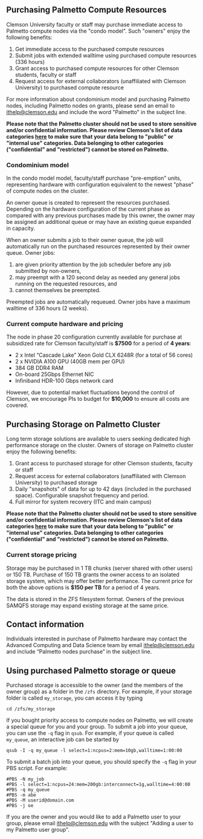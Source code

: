 ## Purchasing Palmetto Compute Resources

Clemson University faculty or staff may purchase immediate access to
Palmetto compute nodes via the "condo model".
Such "owners" enjoy the following benefits:

1. Get immediate access to the purchased compute resources
2. Submit jobs with extended walltime using purchased compute resources (336 hours)
3. Grant access to purchased compute resources for other Clemson students, faculty or staff
4. Request access for external collaborators (unaffiliated with Clemson University) to purchased compute resource

For more information about condominium model and purchasing Palmetto nodes,
including Palmetto nodes on grants, please send an email to <ithelp@clemson.edu> and include the word "Palmetto" in the subject line.

**Please note that the Palmetto cluster should not be used to store sensitive and/or confidential information. Please review Clemson's list of data categories [here](https://ccit.clemson.edu/cybersecurity/policy/data-classification/) to make sure that your data belong to "public" or "internal use" categories. Data belonging to other categories ("confidential" and "restricted") cannot be stored on Palmetto.**

### Condominium model

In the condo model model, faculty/staff purchase "pre-emption" units,
representing hardware with configuration equivalent to the newest
"phase" of compute nodes on the cluster.

An owner queue is created to represent the
resources purchased.
Depending on the hardware configuration of the current phase as compared
with any previous purchases made by this owner,
the owner may be assigned an additional queue
or may have an existing queue expanded in capacity.

When an owner submits a job to their owner queue, the job will automatically run on the
purchased resources represented by their owner queue. Owner jobs:

1. are given priority attention by the job scheduler before any job submitted by non-owners,
2. may preempt with a 120 second delay as needed any general jobs running on the requested resources, and
3. cannot themselves be preempted.

Preempted jobs are automatically requeued.
Owner jobs have a maximum walltime of 336 hours
(2 weeks).

### Current compute hardware and pricing

The node in phase 20 configuration currently available for purchase at subsidized rate for Clemson faculty/staff is **$7500** for a period of **4 years**:

* 2 x Intel “Cascade Lake” Xeon Gold CLX 6248R (for a total of 56 cores)
* 2 x NVIDIA A100 GPU (40GB mem per GPU)
* 384 GB DDR4 RAM
* On-board 25Gbps Ethernet NIC
* Infiniband HDR-100 Gbps network card

However, due to potential market fluctuations beyond the control of Clemson, we encourage PIs to budget for **$10,000** to ensure all costs are covered.

## Purchasing Storage on Palmetto Cluster

Long term storage solutions are available to users seeking
dedicated high performance storage on the cluster.
Owners of storage on Palmetto cluster enjoy the following benefits:

1.  Grant access to purchased storage for other
	Clemson students, faculty or staff
1.	Request access for external collaborators (unaffiliated with Clemson University)
	to purchased storage
1. 	Daily "snapshots" of data for up to 42 days (included in the purchased space).
	Configurable snapshot frequency and period.
1.	Full mirror for system recovery (ITC and main campus)

**Please note that the Palmetto cluster should not be used to store sensitive and/or confidential information. Please review Clemson's list of data categories [here](https://ccit.clemson.edu/cybersecurity/policy/data-classification/) to make sure that your data belong to "public" or "internal use" categories. Data belonging to other categories ("confidential" and "restricted") cannot be stored on Palmetto.**

### Current storage pricing

Storage may be purchased in 1 TB chunks (server shared with other users)
or 150 TB.
Purchase of 150 TB grants the owner access to an isolated storage system,
which may offer better performance.
The current price for both the above options is **$150 per TB**
for a period of 4 years.

The data is stored in the ZFS filesystem format.
Owners of the previous SAMQFS storage
may expand existing storage at the same price.

## Contact information

Individuals interested in purchase of Palmetto hardware
may contact the Advanced Computing and Data Science team by email ithelp@clemson.edu
and include “Palmetto nodes purchase” in the subject line.

## Using purchased Palmetto storage or queue

Purchased storage is accessible to the owner (and the members of the owner group) as a folder in the `/zfs` directory. For example, if your storage folder is called `my_storage`, you can access it by typing

~~~
cd /zfs/my_storage
~~~

If you bought priority access to compute nodes on Palmetto, we will create a special queue for you and your group. To submit a job into your queue, you can use the `-q` flag in `qsub`. For example, if your queue is called `my_queue`, an interactive job can be started by

~~~
qsub -I -q my_queue -l select=1:ncpus=2:mem=10gb,walltime=1:00:00
~~~

To submit a batch job into your queue, you should specify the `-q` flag in your PBS script. For example:

~~~
#PBS -N my_job
#PBS -l select=1:ncpus=24:mem=200gb:interconnect=1g,walltime=4:00:00
#PBS -q my_queue
#PBS -m abe
#PBS -M userid@domain.com
#PBS -j oe
~~~

If you are the owner and you would like to add a Palmetto user to your group, please email <ithelp@clemson.edu> with the subject "Adding a user to my Palmetto user group".
